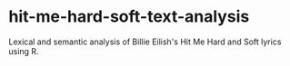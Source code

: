 # hit-me-hard-soft-text-analysis
Lexical and semantic analysis of Billie Eilish's Hit Me Hard and Soft lyrics using R.
